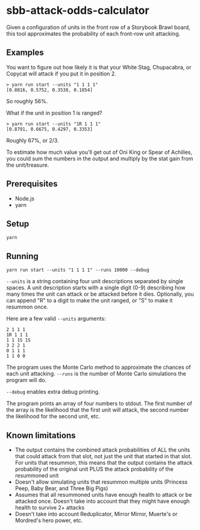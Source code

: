 # sbb-attack-odds-calculator

Given a configuration of units in the front row of a Storybook Brawl board, this tool approximates the probability of each front-row unit attacking.

## Examples

You want to figure out how likely it is that your White Stag, Chupacabra, or Copycat will attack if you put it in position 2.

```
> yarn run start --units "1 1 1 1"
[0.8816, 0.5752, 0.3538, 0.1854]
```

So roughly 56%.

What if the unit in position 1 is ranged?

```
> yarn run start --units "1R 1 1 1"
[0.8791, 0.6675, 0.4297, 0.3353]
```

Roughly 67%, or 2/3.

To estimate how much value you'll get out of Oni King or Spear of Achilles, you could sum the numbers in the output and multiply by the stat gain from the unit/treasure.

## Prerequisites

- Node.js
- yarn

## Setup

```shell
yarn
```

## Running

```shell
yarn run start --units "1 1 1 1" --runs 10000 --debug
```

`--units` is a string containing four unit descriptions separated by single spaces. A unit description starts with a single digit (0-9) describing how many times the unit can attack or be attacked before it dies. Optionally, you can append "R" to a digit to make the unit ranged, or "S" to make it resummon once.

Here are a few valid `--units` arguments:

```
2 1 1 1
1R 1 1 1
1 1 1S 1S
3 2 2 1
0 1 1 1
1 1 0 0
```

The program uses the Monte Carlo method to approximate the chances of each unit attacking. `--runs` is the number of Monte Carlo simulations the program will do.

`--debug` enables extra debug printing.

The program prints an array of four numbers to stdout. The first number of the array is the likelihood that the first unit will attack, the second number the likelihood for the second unit, etc.

## Known limitations

- The output contains the combined attack probabilities of ALL the units that could attack from that slot, not just the unit that started in that slot. For units that resummon, this means that the output contains the attack probability of the original unit PLUS the attack probability of the resummoned unit
- Doesn't allow simulating units that resummon multiple units (Princess Peep, Baby Bear, and Three Big Pigs)
- Assumes that all resummoned units have enough health to attack or be attacked once. Doesn't take into account that they might have enough health to survive 2+ attacks
- Doesn't take into account Reduplicator, Mirror Mirror, Muerte's or Mordred's hero power, etc.
